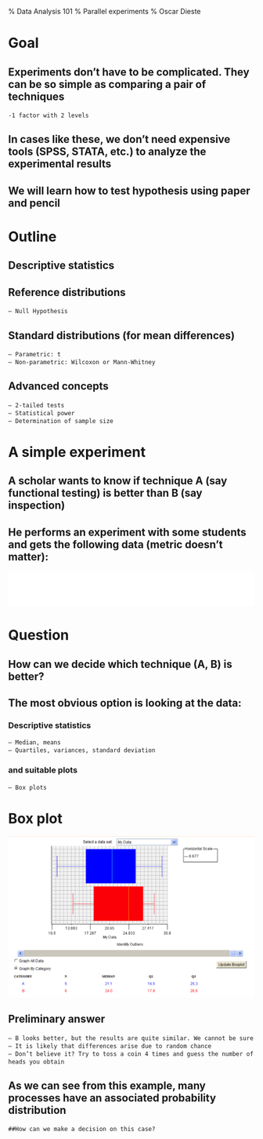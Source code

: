 % Data Analysis 101
% Parallel experiments
% Oscar Dieste

# Goal

## Experiments don’t have to be complicated. They can be so simple as comparing a pair of techniques
	-1 factor with 2 levels
## In cases like these, we don’t need expensive tools (SPSS, STATA, etc.) to analyze the experimental results
## We will learn how to test hypothesis using paper and pencil

# Outline

## Descriptive statistics
## Reference distributions
	— Null Hypothesis
## Standard distributions (for mean differences)
	— Parametric: t
	— Non-parametric: Wilcoxon or Mann-Whitney
## Advanced concepts
	— 2-tailed tests
	— Statistical power
	— Determination of sample size

# A simple experiment

## A scholar wants to know if technique A (say functional testing) is better than B (say inspection)
## He performs an experiment with some students and gets the following data (metric doesn’t matter):

![example table](Data_Analysis_1_images/figure1.png)

# Question

## How can we decide which technique (A, B) is better?
## The most obvious option is looking at the data:
### Descriptive statistics
	— Median, means
	— Quartiles, variances, standard deviation
### and suitable plots
	— Box plots

# Box plot

![box-plot](Data_Analysis_1_images/figure2.png)

## Preliminary answer
	— B looks better, but the results are quite similar. We cannot be sure
	— It is likely that differences arise due to random chance
	— Don’t believe it? Try to toss a coin 4 times and guess the number of heads you obtain 
## As we can see from this example, many processes have an associated probability distribution
	##How can we make a decision on this case?
